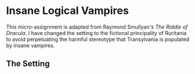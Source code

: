 # Insane Logical Vampires

This micro-assignment is adapted from Raymond Smullyan's *The Riddle of Dracula*. I have changed the setting to the fictional principality of Ruritania to avoid perpetuating the harmful stereotype that Transylvania is populated by insane vampires.

## The Setting


